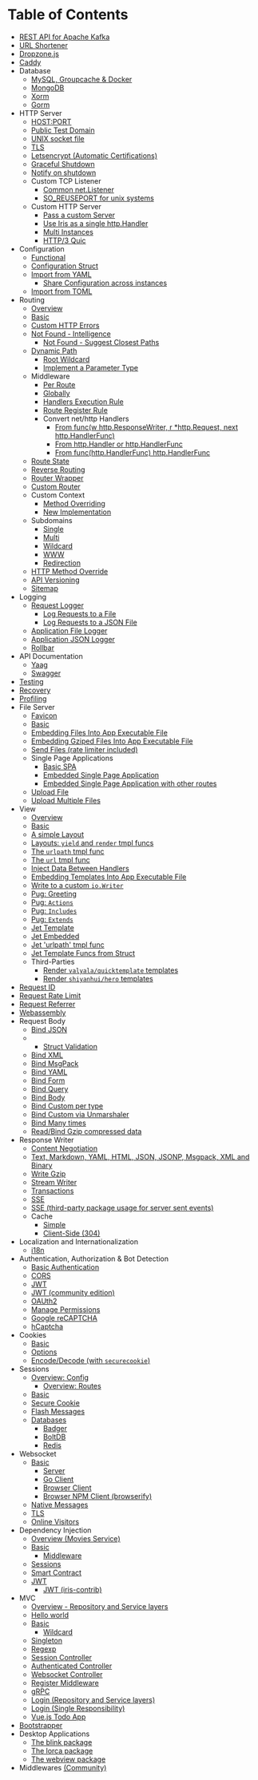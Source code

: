# Table of Contents

* [REST API for Apache Kafka](kafka-api)
* [URL Shortener](url-shortener)
* [Dropzone.js](dropzonejs)
* [Caddy](caddy)
* Database
    * [MySQL, Groupcache & Docker](database/mysql)
    * [MongoDB](database/mongodb)
    * [Xorm](database/orm/xorm/main.go)
    * [Gorm](database/orm/gorm/main.go)
* HTTP Server
    * [HOST:PORT](http-server/listen-addr/main.go)
    * [Public Test Domain](http-server/listen-addr-public/main.go)
    * [UNIX socket file](http-server/listen-unix/main.go)
    * [TLS](http-server/listen-tls/main.go)
    * [Letsencrypt (Automatic Certifications)](http-server/listen-letsencrypt/main.go)
    * [Graceful Shutdown](http-server/graceful-shutdown/default-notifier/main.go)
    * [Notify on shutdown](http-server/notify-on-shutdown/main.go)
    * Custom TCP Listener
        * [Common net.Listener](http-server/custom-listener/main.go)
        * [SO_REUSEPORT for unix systems](http-server/custom-listener/unix-reuseport/main.go)
    * Custom HTTP Server
        * [Pass a custom Server](http-server/custom-httpserver/easy-way/main.go)
        * [Use Iris as a single http.Handler](http-server/custom-httpserver/std-way/main.go)
        * [Multi Instances](http-server/custom-httpserver/multi/main.go)
        * [HTTP/3 Quic](http-server/http3-quic)
* Configuration
    * [Functional](configuration/functional/main.go)
    * [Configuration Struct](configuration/from-configuration-structure/main.go)
    * [Import from YAML](configuration/from-yaml-file/main.go)
        * [Share Configuration across instances](configuration/from-yaml-file/shared-configuration/main.go)
    * [Import from TOML](configuration/from-toml-file/main.go)
* Routing
    * [Overview](routing/overview/main.go)
    * [Basic](routing/basic/main.go)
    * [Custom HTTP Errors](routing/http-errors/main.go)
    * [Not Found - Intelligence](routing/intelligence/main.go)
        * [Not Found - Suggest Closest Paths](routing/intelligence/manual/main.go)
    * [Dynamic Path](routing/dynamic-path/main.go)
        * [Root Wildcard](routing/dynamic-path/root-wildcard/main.go)
        * [Implement a Parameter Type](routing/macros/main.go)
    * Middleware
        * [Per Route](routing/writing-a-middleware/per-route/main.go)
        * [Globally](routing/writing-a-middleware/globally/main.go)
        * [Handlers Execution Rule](routing/route-handlers-execution-rules/main.go)
        * [Route Register Rule](routing/route-register-rule/main.go)
        * Convert net/http Handlers
            * [From func(w http.ResponseWriter, r *http.Request, next http.HandlerFunc)](convert-handlers/negroni-like/main.go)
            * [From http.Handler or http.HandlerFunc](convert-handlers/nethttp/main.go)
            * [From func(http.HandlerFunc) http.HandlerFunc](convert-handlers/real-usecase-raven/writing-middleware/main.go)
    * [Route State](routing/route-state/main.go)
    * [Reverse Routing](routing/reverse/main.go)
    * [Router Wrapper](routing/custom-wrapper/main.go)
    * [Custom Router](routing/custom-router/main.go)
    * Custom Context
        * [Method Overriding](routing/custom-context/method-overriding/main.go)
        * [New Implementation](routing/custom-context/new-implementation/main.go)
    * Subdomains
        * [Single](routing/subdomains/single/main.go)
        * [Multi](routing/subdomains/multi/main.go)
        * [Wildcard](routing/subdomains/wildcard/main.go)
        * [WWW](routing/subdomains/www/main.go)
        * [Redirection](routing/subdomains/redirect/main.go)
    * [HTTP Method Override](https://github.com/kataras/iris/blob/master/middleware/methodoverride/methodoverride_test.go)
    * [API Versioning](routing/versioning/main.go)
    * [Sitemap](routing/sitemap/main.go)
* Logging
    * [Request Logger](logging/request-logger/main.go)
        * [Log Requests to a File](logging/request-logger/request-logger-file/main.go)
        * [Log Requests to a JSON File](logging/request-logger/request-logger-file-json/main.go) 
    * [Application File Logger](logging/file-logger/main.go)
    * [Application JSON Logger](logging/json-logger/main.go)
    * [Rollbar](logging/rollbar/main.go)
* API Documentation
    * [Yaag](apidoc/yaag/main.go)
    * [Swagger](https://github.com/iris-contrib/swagger/tree/master/example)
* [Testing](testing/httptest/main_test.go)
* [Recovery](recover/main.go)
* [Profiling](pprof/main.go)
* File Server
    * [Favicon](file-server/favicon/main.go)
    * [Basic](file-server/basic/main.go)
    * [Embedding Files Into App Executable File](file-server/embedding-files-into-app/main.go)
    * [Embedding Gziped Files Into App Executable File](file-server/embedding-gziped-files-into-app/main.go)
    * [Send Files (rate limiter included)](file-server/send-files/main.go)
    * Single Page Applications
        * [Basic SPA](file-server/single-page-application/basic/main.go)
        * [Embedded Single Page Application](file-server/single-page-application/embedded-single-page-application/main.go)
        * [Embedded Single Page Application with other routes](file-server/single-page-application/embedded-single-page-application-with-other-routes/main.go)
    * [Upload File](file-server/upload-file/main.go)
    * [Upload Multiple Files](file-server/upload-files/main.go)
* View
    * [Overview](view/overview/main.go)
    * [Basic](view/template_html_0/main.go)
    * [A simple Layout](view/template_html_1/main.go)
    * [Layouts: `yield` and `render` tmpl funcs](view/template_html_2/main.go)
    * [The `urlpath` tmpl func](view/template_html_3/main.go)
    * [The `url` tmpl func](view/template_html_4/main.go)
    * [Inject Data Between Handlers](view/context-view-data/main.go)
    * [Embedding Templates Into App Executable File](view/embedding-templates-into-app/main.go)
    * [Write to a custom `io.Writer`](view/write-to)
    * [Pug: Greeting](view/template_pug_0)
    * [Pug: `Actions`](view/template_pug_1)
    * [Pug: `Includes`](view/template_pug_2)
    * [Pug: `Extends`](view/template_pug_3)
    * [Jet Template](view/template_jet_0)
    * [Jet Embedded](view/template_jet_1_embedded)
    * [Jet 'urlpath' tmpl func](view/template_jet_2)
    * [Jet Template Funcs from Struct](view/template_jet_3)
    * Third-Parties
        * [Render `valyala/quicktemplate` templates](view/quicktemplate)
        * [Render `shiyanhui/hero` templates](view/herotemplate)
* [Request ID](https://github.com/kataras/iris/blob/master/middleware/requestid/requestid_test.go)
* [Request Rate Limit](request-ratelimit/main.go)
* [Request Referrer](request-referrer/main.go)
* [Webassembly](webassembly/main.go)
* Request Body
    * [Bind JSON](request-body/read-json/main.go)
    *   * [Struct Validation](request-body/read-json-struct-validation/main.go)
    * [Bind XML](request-body/read-xml/main.go)
    * [Bind MsgPack](request-body/read-msgpack/main.go)
    * [Bind YAML](request-body/read-yaml/main.go)
    * [Bind Form](request-body/read-form/main.go)
    * [Bind Query](request-body/read-query/main.go)
    * [Bind Body](request-body/read-body/main.go)
    * [Bind Custom per type](request-body/read-custom-per-type/main.go)
    * [Bind Custom via Unmarshaler](request-body/read-custom-via-unmarshaler/main.go)
    * [Bind Many times](request-body/read-many/main.go)
    * [Read/Bind Gzip compressed data](request-body/read-gzip/main.go)
* Response Writer
    * [Content Negotiation](response-writer/content-negotiation)
    * [Text, Markdown, YAML, HTML, JSON, JSONP, Msgpack, XML and Binary](response-writer/write-rest/main.go)
    * [Write Gzip](response-writer/write-gzip/main.go)
    * [Stream Writer](response-writer/stream-writer/main.go)
    * [Transactions](response-writer/transactions/main.go)
    * [SSE](response-writer/sse/main.go)
    * [SSE (third-party package usage for server sent events)](response-writer/sse-third-party/main.go)
    * Cache
        * [Simple](response-writer/cache/simple/main.go)
        * [Client-Side (304)](response-writer/cache/client-side/main.go)
* Localization and Internationalization
    * [i18n](i18n/main.go)
* Authentication, Authorization & Bot Detection 
    * [Basic Authentication](auth/basicauth/main.go)
    * [CORS](auth/cors)
    * [JWT](auth/jwt/main.go)
    * [JWT (community edition)](https://github.com/iris-contrib/middleware/tree/v12/jwt/_example/main.go)
    * [OAUth2](auth/goth/main.go)
    * [Manage Permissions](auth/permissions/main.go)
    * [Google reCAPTCHA](auth/recaptcha/main.go)
    * [hCaptcha](auth/hcaptcha/main.go)
* Cookies
    * [Basic](cookies/basic/main.go)
    * [Options](cookies/options/main.go)
    * [Encode/Decode (with `securecookie`)](cookies/securecookie/main.go)
* Sessions
    * [Overview: Config](sessions/overview/main.go)
        * [Overview: Routes](sessions/overview/example/example.go)
    * [Basic](sessions/basic/main.go)
    * [Secure Cookie](sessions/securecookie/main.go)
    * [Flash Messages](sessions/flash-messages/main.go)
    * [Databases](sessions/database)
        * [Badger](sessions/database/badger/main.go)
        * [BoltDB](sessions/database/boltdb/main.go)
        * [Redis](sessions/database/redis/main.go)
* Websocket
    * [Basic](websocket/basic)
        * [Server](websocket/basic/server.go)
        * [Go Client](websocket/basic/go-client/client.go)
        * [Browser Client](websocket/basic/browser/index.html)
        * [Browser NPM Client (browserify)](websocket/basic/browserify/app.js)
    * [Native Messages](websocket/native-messages/main.go)
    * [TLS](websocket/secure/README.md)
    * [Online Visitors](websocket/online-visitors/main.go)
* Dependency Injection
    * [Overview (Movies Service)](ependency-injection/overview/main.go)
    * [Basic](dependency-injection/basic/main.go)
        * [Middleware](dependency-injection/basic/middleware/main.go)
    * [Sessions](dependency-injection/sessions/main.go)
    * [Smart Contract](dependency-injection/smart-contract/main.go)
    * [JWT](dependency-injection/jwt/main.go)
        * [JWT (iris-contrib)](dependency-injection/jwt/contrib/main.go)
* MVC
    * [Overview - Repository and Service layers](mvc/overview)
    * [Hello world](mvc/hello-world/main.go)
    * [Basic](mvc/basic/main.go)
        * [Wildcard](mvc/basic/wildcard/main.go)
    * [Singleton](mvc/singleton)
    * [Regexp](mvc/regexp/main.go)
    * [Session Controller](mvc/session-controller/main.go)
    * [Authenticated Controller](mvc/authenticated-controller/main.go)
    * [Websocket Controller](mvc/websocket)
    * [Register Middleware](mvc/middleware)
    * [gRPC](mvc/grpc-compatible)
    * [Login (Repository and Service layers)](mvc/login)
    * [Login (Single Responsibility)](mvc/login-mvc-single-responsibility)
    * [Vue.js Todo App](mvc/vuejs-todo-mvc)
* [Bootstrapper](bootstrap)
* Desktop Applications
    * [The blink package](desktop/blink)
    * [The lorca package](desktop/lorca)
    * [The webview package](desktop/webview)
* Middlewares [(Community)](https://github.com/iris-contrib/middleware)
